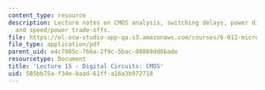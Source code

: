 ```yaml
---
content_type: resource
description: Lecture notes on CMOS analysis, switching delays, power dissipation,
  and speed/power trade-offs.
file: https://ol-ocw-studio-app-qa.s3.amazonaws.com/courses/6-012-microelectronic-devices-and-circuits-fall-2009/585bb75af34ebaad61ffa16a3b972718_MIT6_012F09_lec15.pdf
file_type: application/pdf
parent_uid: e4c7985c-766a-2f9c-5bac-08869dd8bade
resourcetype: Document
title: 'Lecture 15 - Digital Circuits: CMOS'
uid: 585bb75a-f34e-baad-61ff-a16a3b972718
---
```

